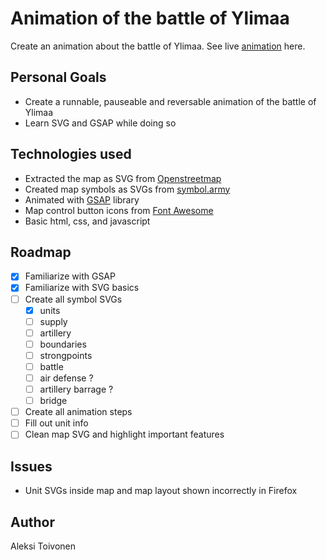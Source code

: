 # Animation of the battle of Ylimaa

Create an animation about the battle of Ylimaa.
See live [animation](https://aptoivonen.github.io/ylimaa-animation/) here.

## Personal Goals

- Create a runnable, pauseable and reversable animation of the battle of Ylimaa
- Learn SVG and GSAP while doing so

## Technologies used

- Extracted the map as SVG from [Openstreetmap](https://www.openstreetmap.org/#map=12/66.1358/26.2058)
- Created map symbols as SVGs from [symbol.army](https://www.symbol.army/about/en.html)
- Animated with [GSAP](https://greensock.com/gsap/) library
- Map control button icons from [Font Awesome](https://fontawesome.com/)
- Basic html, css, and javascript

## Roadmap

- [x] Familiarize with GSAP
- [x] Familiarize with SVG basics
- [ ] Create all symbol SVGs
  - [x] units
  - [ ] supply
  - [ ] artillery
  - [ ] boundaries
  - [ ] strongpoints
  - [ ] battle
  - [ ] air defense ?
  - [ ] artillery barrage ?
  - [ ] bridge
- [ ] Create all animation steps
- [ ] Fill out unit info
- [ ] Clean map SVG and highlight important features

## Issues

- Unit SVGs inside map and map layout shown incorrectly in Firefox

## Author

Aleksi Toivonen
